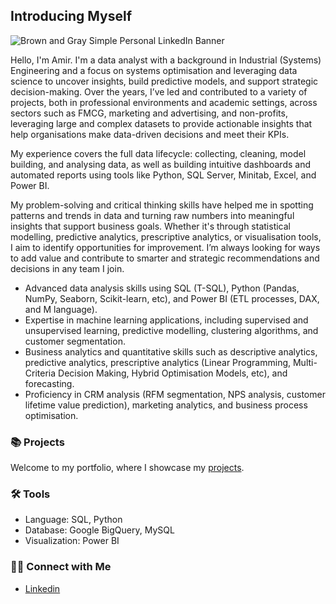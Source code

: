 ## Introducing Myself

![Brown and Gray Simple Personal LinkedIn Banner](https://github.com/katiehuangx/katiehuangx/assets/81607668/bad4dc56-1211-41ed-99a7-1bccea77bd72)

Hello, I'm Amir. I'm a data analyst with a background in Industrial (Systems) Engineering and a focus on systems optimisation and leveraging data science to uncover insights, build predictive models, and support strategic decision-making. Over the years, I’ve led and contributed to a variety of projects, both in professional environments and academic settings, across sectors such as FMCG, marketing and advertising, and non-profits, leveraging large and complex datasets to provide actionable insights that help organisations make data-driven decisions and meet their KPIs.

My experience covers the full data lifecycle: collecting, cleaning, model building, and analysing data, as well as building intuitive dashboards and automated reports using tools like Python, SQL Server, Minitab, Excel, and Power BI.

My problem-solving and critical thinking skills have helped me in spotting patterns and trends in data and turning raw numbers into meaningful insights that support business goals. Whether it's through statistical modelling, predictive analytics, prescriptive analytics, or visualisation tools, I aim to identify opportunities for improvement. I’m always looking for ways to add value and contribute to smarter and strategic recommendations and decisions in any team I join.


- Advanced data analysis skills using SQL (T-SQL), Python (Pandas, NumPy, Seaborn, Scikit-learn, etc), and Power BI (ETL processes, DAX, and M language).
- Expertise in machine learning applications, including supervised and unsupervised learning, predictive modelling, clustering algorithms, and customer segmentation.
- Business analytics and quantitative skills such as descriptive analytics, predictive analytics, prescriptive analytics (Linear Programming, Multi-Criteria Decision Making, Hybrid Optimisation Models, etc), and forecasting.
- Proficiency in CRM analysis (RFM segmentation, NPS analysis, customer lifetime value prediction), marketing analytics, and business process optimisation.

### 📚 Projects

Welcome to my portfolio, where I showcase my [projects](https://github.com/Amir-Ferdosinia?tab=repositories).

### 🛠️ Tools

- Language: SQL, Python
- Database: Google BigQuery, MySQL
- Visualization: Power BI

### 👋🏻 Connect with Me

- [Linkedin](https://www.linkedin.com/in/amir-ferdosinia/)
